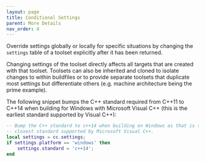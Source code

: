```yaml
---
layout: page
title: Conditional Settings
parent: More Details
nav_order: 4
---
```


Override settings globally or locally for specific situations by changing the `settings` table of a toolset explicitly after it has been returned.

Changing settings of the toolset directly affects all targets that are created with that toolset.  Toolsets can also be inherited and cloned to isolate changes to within buildfiles or to provide separate toolsets that duplicate most settings but differentiate others (e.g. machine architecture being the prime example).

The following snippet bumps the C++ standard required from C++11 to C++14 when building for Windows with Microsoft Visual C++ (this is the earliest standard supported by Visual C++):

~~~lua
-- Bump the C++ standard to c++14 when building on Windows as that is the 
-- closest standard supported by Microsoft Visual C++.
local settings = cc.settings;
if settings.platform == 'windows' then
    settings.standard = 'c++14';
end
~~~
